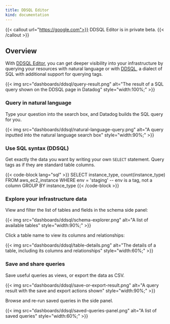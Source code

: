 ```yaml
---
title: DDSQL Editor
kind: documentation
---
```


{{< callout url="https://google.com">}}
DDSQL Editor is in private beta.
{{< /callout >}}

## Overview

With [DDSQL Editor][1], you can get deeper visibility into your infrastructure by querying your resources with natural language or with [DDSQL][2], a dialect of SQL with additional support for querying tags.

{{< img src="dashboards/ddsql/query-result.png" alt="The result of a SQL query shown on the DDSQL page in Datadog" style="width:100%;" >}}

### Query in natural language

Type your question into the search box, and Datadog builds the SQL query for you.

{{< img src="dashboards/ddsql/natural-language-query.png" alt="A query inputted into the natural language search box" style="width:90%;" >}}

### Use SQL syntax (DDSQL)

Get exactly the data you want by writing your own `SELECT` statement. Query tags as if they are standard table columns.

{{< code-block lang="sql" >}}
SELECT instance_type, count(instance_type)
FROM aws_ec2_instance
WHERE env = 'staging' -- env is a tag, not a column
GROUP BY instance_type
{{< /code-block >}}

### Explore your infrastructure data

View and filter the list of tables and fields in the schema side panel:

{{< img src="dashboards/ddsql/schema-explorer.png" alt="A list of available tables" style="width:90%;" >}}

Click a table name to view its columns and relationships:

{{< img src="dashboards/ddsql/table-details.png" alt="The details of a table, including its columns and relationships" style="width:60%;" >}}

### Save and share queries

Save useful queries as views, or export the data as CSV.

{{< img src="dashboards/ddsql/save-or-export-result.png" alt="A query result with the save and export actions shown" style="width:90%;" >}}

Browse and re-run saved queries in the side panel.

{{< img src="dashboards/ddsql/saved-queries-panel.png" alt="A list of saved queries" style="width:60%;" >}}

[1]: https://app.datadoghq.com/ddsql
[2]: /dashboards/ddsql_editor/reference